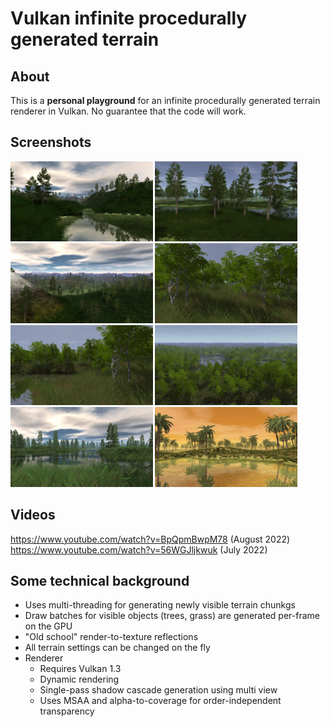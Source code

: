 # Vulkan infinite procedurally generated terrain

## About

This is a **personal playground** for an infinite procedurally generated terrain renderer in Vulkan. No guarantee that the code will work.

## Screenshots

<a href="screenshots/01.jpg"><img src="screenshots/01.jpg" height="128x"></a>
<a href="screenshots/02.jpg"><img src="screenshots/02.jpg" height="128x"></a>
<a href="screenshots/03.jpg"><img src="screenshots/03.jpg" height="128x"></a>
<a href="screenshots/04.jpg"><img src="screenshots/04.jpg" height="128x"></a>
<a href="screenshots/05.jpg"><img src="screenshots/05.jpg" height="128x"></a>
<a href="screenshots/06.jpg"><img src="screenshots/06.jpg" height="128x"></a>
<a href="screenshots/07.jpg"><img src="screenshots/07.jpg" height="128x"></a>
<a href="screenshots/08.jpg"><img src="screenshots/08.jpg" height="128x"></a>

## Videos

https://www.youtube.com/watch?v=BpQpmBwpM78 (August 2022)
https://www.youtube.com/watch?v=56WGJljkwuk (July 2022)

## Some technical background

* Uses multi-threading for generating newly visible terrain chunkgs
* Draw batches for visible objects (trees, grass) are generated per-frame on the GPU
* "Old school" render-to-texture reflections
* All terrain settings can be changed on the fly
* Renderer
    * Requires Vulkan 1.3
    * Dynamic rendering
    * Single-pass shadow cascade generation using multi view
    * Uses MSAA and alpha-to-coverage for order-independent transparency


